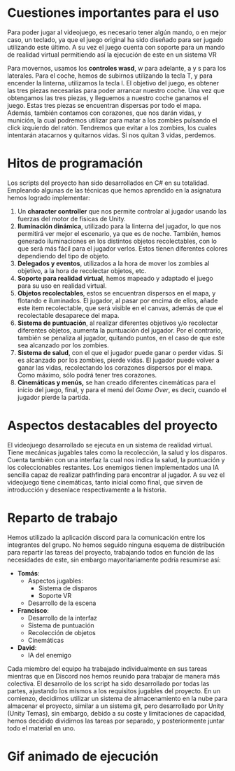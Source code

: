 # Cuestiones importantes para el uso

Para poder jugar al videojuego, es necesario tener algún mando, o en mejor caso, un teclado, ya que el juego original ha sido diseñado para ser jugado utilizando este último. A su vez el juego cuenta con soporte para un mando de realidad virtual permitiendo así la ejecución de este en un sistema VR

Para movernos, usamos los **controles wasd**, w para adelante, a y s para los laterales. Para el coche, hemos de subirnos utilizando la tecla T, y para encender la linterna, utilizamos la tecla l.
El objetivo del juego, es obtener las tres piezas necesarias para poder arrancar nuestro coche. Una vez que obtengamos las tres piezas, y lleguemos a nuestro coche ganamos el juego. 
Estas tres piezas se encuentran dispersas por todo el mapa. Además, también contamos con corazones, que nos darán vidas, y munición, la cual podremos utilizar para matar a los zombies pulsando el click izquierdo del ratón. Tendremos que evitar a los zombies, los cuales intentarán atacarnos y quitarnos vidas. Si nos quitan 3 vidas, perdemos.

# Hitos de programación

Los scripts del proyecto han sido desarrollados en C# en su totalidad. Empleando algunas de las técnicas que hemos aprendido en la asignatura hemos logrado implementar: 

1. Un **character controller** que nos permite controlar al jugador usando las fuerzas del motor de físicas de Unity. 
2. **Iluminación dinámica**, utilizado para la linterna del jugador, lo que nos permitirá ver mejor el escenario, ya que es de noche. También, hemos generado iluminaciones en los distintos objetos recolectables, con lo que será más fácil para el jugador verlos. Estos tienen diferentes colores dependiendo del tipo de objeto.
3. **Delegados y eventos**, utilizados a la hora de mover los zombies al objetivo, a la hora de recolectar objetos, etc.
4. **Soporte para realidad virtual**, hemos mapeado y adaptado el juego para su uso en realidad virtual.
5. **Objetos recolectables**, estos se encuentran dispersos en el mapa, y flotando e iluminados. El jugador, al pasar por encima de ellos, añade este item recolectable, que será visible en el canvas, además de que el recolectable desaparece del mapa.
6. **Sistema de puntuación**, al realizar diferentes objetivos y/o recolectar diferentes objetos, aumenta la puntuación del jugador. Por el contrario, también se penaliza al jugador, quitando puntos, en el caso de que este sea alcanzado por los zombies.
7. **Sistema de salud**, con el que el jugador puede ganar o perder vidas. Si es alcanzado por los zombies, pierde vidas. El jugador puede volver a ganar las vidas, recolectando los corazones dispersos por el mapa. Como máximo, sólo podrá tener tres corazones.
8. **Cinemáticas y menús,** se han creado diferentes cinemáticas para el inicio del juego, final, y para el menú del *Game Over*, es decir, cuando el jugador pierde la partida.

# Aspectos destacables del proyecto

El videojuego desarrollado se ejecuta en un sistema de realidad virtual. Tiene mecánicas jugables tales como la recolección, la salud y los disparos. Cuenta también con una interfaz la cual nos indica la salud, la puntuación y los coleccionables restantes. Los enemigos tienen implementados una IA sencilla capaz de realizar pathfinding para encontrar al jugador. A su vez el videojuego tiene cinemáticas, tanto inicial como final, que sirven de introducción y desenlace respectivamente a la historia.

# Reparto de trabajo

Hemos utilizado la aplicación discord para la comunicación entre los integrantes del grupo. No hemos seguido ninguna esquema de distribución para repartir las tareas del proyecto, trabajando todos en función de las necesidades de este, sin embargo mayoritariamente podría resumirse así:

- **Tomás**: 
  - Aspectos jugables:
    - Sistema de disparos
    - Soporte VR
  - Desarrollo de la escena
- **Francisco**:
  - Desarrollo de la interfaz
  - Sistema de puntuación
  - Recolección de objetos
  - Cinemáticas
- **David**:
  - IA del enemigo

Cada miembro del equipo ha trabajado individualmente en sus tareas mientras que en Discord nos hemos reunido para trabajar de manera más colectiva. El desarrollo de los script ha sido desarrollado por todas las partes, ajustando los mismos a los requisitos jugables del proyecto.
En un comienzo, decidimos utilizar un sistema de almacenamiento en la nube para almacenar el proyecto, similar a un sistema git, pero desarrollado por Unity (Unity Temas), sin embargo, debido a su coste y limitaciones de capacidad, hemos decidido dividirnos las tareas por separado, y posteriormente juntar todo el material en uno.

# Gif animado de ejecución

